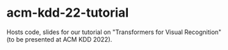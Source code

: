 # acm-kdd-22-tutorial
Hosts code, slides for our tutorial on "Transformers for Visual Recognition" (to be presented at ACM KDD 2022).
